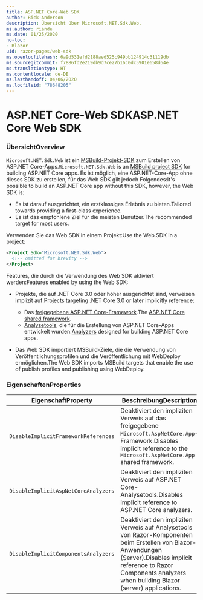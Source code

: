 ```yaml
---
title: ASP.NET Core-Web SDK
author: Rick-Anderson
description: Übersicht über Microsoft.NET.Sdk.Web.
ms.author: riande
ms.date: 01/25/2020
no-loc:
- Blazor
uid: razor-pages/web-sdk
ms.openlocfilehash: 6a9d531efd2188aed525c949bb124914c31119db
ms.sourcegitcommit: f7886fd2e219db9d7ce27b16c0dc5901e658d64e
ms.translationtype: HT
ms.contentlocale: de-DE
ms.lasthandoff: 04/06/2020
ms.locfileid: "78648205"
---
```

# <a name="aspnet-core-web-sdk"></a><span data-ttu-id="7e966-103">ASP.NET Core-Web SDK</span><span class="sxs-lookup"><span data-stu-id="7e966-103">ASP.NET Core Web SDK</span></span>

### <a name="overview"></a><span data-ttu-id="7e966-104">Übersicht</span><span class="sxs-lookup"><span data-stu-id="7e966-104">Overview</span></span>

<span data-ttu-id="7e966-105">`Microsoft.NET.Sdk.Web` ist ein [MSBuild-Projekt-SDK](https://docs.microsoft.com/visualstudio/msbuild/how-to-use-project-sdk) zum Erstellen von ASP.NET Core-Apps.</span><span class="sxs-lookup"><span data-stu-id="7e966-105">`Microsoft.NET.Sdk.Web` is an [MSBuild project SDK](https://docs.microsoft.com/visualstudio/msbuild/how-to-use-project-sdk) for building ASP.NET Core apps.</span></span> <span data-ttu-id="7e966-106">Es ist möglich, eine ASP.NET-Core-App ohne dieses SDK zu erstellen, für das Web SDK gilt jedoch Folgendes:</span><span class="sxs-lookup"><span data-stu-id="7e966-106">It's possible to build an ASP.NET Core app without this SDK, however, the Web SDK is:</span></span>

* <span data-ttu-id="7e966-107">Es ist darauf ausgerichtet, ein erstklassiges Erlebnis zu bieten.</span><span class="sxs-lookup"><span data-stu-id="7e966-107">Tailored towards providing a first-class experience.</span></span>
* <span data-ttu-id="7e966-108">Es ist das empfohlene Ziel für die meisten Benutzer.</span><span class="sxs-lookup"><span data-stu-id="7e966-108">The recommended target for most users.</span></span>

<span data-ttu-id="7e966-109">Verwenden Sie das Web.SDK in einem Projekt:</span><span class="sxs-lookup"><span data-stu-id="7e966-109">Use the Web.SDK in a project:</span></span>

  ```xml
  <Project Sdk="Microsoft.NET.Sdk.Web">
    <!-- omitted for brevity -->
  </Project>
  ```

<span data-ttu-id="7e966-110">Features, die durch die Verwendung des Web SDK aktiviert werden:</span><span class="sxs-lookup"><span data-stu-id="7e966-110">Features enabled by using the Web SDK:</span></span>

* <span data-ttu-id="7e966-111">Projekte, die auf .NET Core 3.0 oder höher ausgerichtet sind, verweisen implizit auf:</span><span class="sxs-lookup"><span data-stu-id="7e966-111">Projects targeting .NET Core 3.0 or later implicitly reference:</span></span>

  * <span data-ttu-id="7e966-112">Das [freigegebene ASP.NET Core-Framework](xref:fundamentals/metapackage-app).</span><span class="sxs-lookup"><span data-stu-id="7e966-112">The [ASP.NET Core shared framework](xref:fundamentals/metapackage-app).</span></span>
  * <span data-ttu-id="7e966-113">[Analysetools](/visualstudio/extensibility/getting-started-with-roslyn-analyzers), die für die Erstellung von ASP.NET Core-Apps entwickelt wurden.</span><span class="sxs-lookup"><span data-stu-id="7e966-113">[Analyzers](/visualstudio/extensibility/getting-started-with-roslyn-analyzers) designed for building ASP.NET Core apps.</span></span>
* <span data-ttu-id="7e966-114">Das Web SDK importiert MSBuild-Ziele, die die Verwendung von Veröffentlichungsprofilen und die Veröffentlichung mit WebDeploy ermöglichen.</span><span class="sxs-lookup"><span data-stu-id="7e966-114">The Web SDK imports MSBuild targets that enable the use of publish profiles and publishing using WebDeploy.</span></span>

### <a name="properties"></a><span data-ttu-id="7e966-115">Eigenschaften</span><span class="sxs-lookup"><span data-stu-id="7e966-115">Properties</span></span>

| <span data-ttu-id="7e966-116">Eigenschaft</span><span class="sxs-lookup"><span data-stu-id="7e966-116">Property</span></span> | <span data-ttu-id="7e966-117">Beschreibung</span><span class="sxs-lookup"><span data-stu-id="7e966-117">Description</span></span> |
| -------- | ----------- |
| `DisableImplicitFrameworkReferences` | <span data-ttu-id="7e966-118">Deaktiviert den impliziten Verweis auf das freigegebene `Microsoft.AspNetCore.App`-Framework.</span><span class="sxs-lookup"><span data-stu-id="7e966-118">Disables implicit reference to the `Microsoft.AspNetCore.App` shared framework.</span></span> |
| `DisableImplicitAspNetCoreAnalyzers` | <span data-ttu-id="7e966-119">Deaktiviert den impliziten Verweis auf ASP.NET Core-Analysetools.</span><span class="sxs-lookup"><span data-stu-id="7e966-119">Disables implicit reference to ASP.NET Core analyzers.</span></span> |
| `DisableImplicitComponentsAnalyzers` | <span data-ttu-id="7e966-120">Deaktiviert den impliziten Verweis auf Analysetools von Razor-Komponenten beim Erstellen von Blazor-Anwendungen (Server).</span><span class="sxs-lookup"><span data-stu-id="7e966-120">Disables implicit reference to Razor Components analyzers when building Blazor (server) applications.</span></span> |
